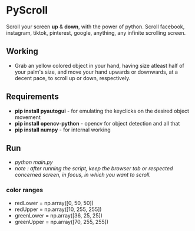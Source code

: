 # PyScroll
Scroll your screen **up** & **down**, with the power of python. Scroll facebook, instagram, tiktok, pinterest, google, anything, any infinite scrolling screen.

## Working
* Grab an yellow colored object in your hand, having size atleast half of your palm's size, and move your hand upwards or downwards, at a decent pace, to scroll up or down, respectively.

## Requirements
* **pip install pyautogui** - for emulating the keyclicks on the desired object movement
* **pip install opencv-python** - opencv for object detection and all that
* **pip install numpy** - for internal working

## Run
* *python main.py*
* *note : after running the script, keep the browser tab or respected concerned screen, in focus, in which you want to scroll.*

### color ranges
* redLower = np.array([0, 50, 50])
* redUpper = np.array([10, 255, 255])
* greenLower = np.array([36, 25, 25])
* greenUpper = np.array([70, 255, 255])